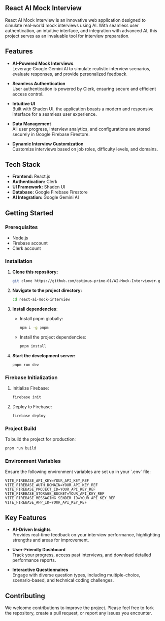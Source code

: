 ## React AI Mock Interview

React AI Mock Interview is an innovative web application designed to simulate real-world mock interviews using AI. With seamless user authentication, an intuitive interface, and integration with advanced AI, this project serves as an invaluable tool for interview preparation.

## Features

- **AI-Powered Mock Interviews**  
  Leverage Google Gemini AI to simulate realistic interview scenarios, evaluate responses, and provide personalized feedback.
  
- **Seamless Authentication**  
  User authentication is powered by Clerk, ensuring secure and efficient access control.

- **Intuitive UI**  
  Built with Shadcn UI, the application boasts a modern and responsive interface for a seamless user experience.

- **Data Management**  
  All user progress, interview analytics, and configurations are stored securely in Google Firebase Firestore.

- **Dynamic Interview Customization**  
  Customize interviews based on job roles, difficulty levels, and domains.

## Tech Stack

- **Frontend:** React.js
- **Authentication:** Clerk
- **UI Framework:** Shadcn UI
- **Database:** Google Firebase Firestore
- **AI Integration:** Google Gemini AI

## Getting Started

### Prerequisites

- Node.js
- Firebase account
- Clerk account

### Installation

1. **Clone this repository:**

   ```bash
   git clone https://github.com/optimus-prime-01/AI-Mock-Interviewer.git
   ```

2. **Navigate to the project directory:**

   ```bash
   cd react-ai-mock-interview
   ```

3. **Install dependencies:**

   - Install pnpm globally:
   
     ```bash
     npm i -g pnpm
     ```

   - Install the project dependencies:

     ```bash
     pnpm install
     ```

4. **Start the development server:**

   ```bash
   pnpm run dev
   ```

### Firebase Initialization

1. Initialize Firebase:

   ```bash
   firebase init
   ```

2. Deploy to Firebase:

   ```bash
   firebase deploy
   ```

### Project Build

To build the project for production:

```bash
pnpm run build
```

### Environment Variables

Ensure the following environment variables are set up in your \`.env\` file:

```
VITE_FIREBASE_API_KEY=YOUR_API_KEY_REF
VITE_FIREBASE_AUTH_DOMAIN=YOUR_API_KEY_REF
VITE_FIREBASE_PROJECT_ID=YOUR_API_KEY_REF
VITE_FIREBASE_STORAGE_BUCKET=YOUR_API_KEY_REF
VITE_FIREBASE_MESSAGING_SENDER_ID=YOUR_API_KEY_REF
VITE_FIREBASE_APP_ID=YOUR_API_KEY_REF
```

## Key Features

- **AI-Driven Insights**  
  Provides real-time feedback on your interview performance, highlighting strengths and areas for improvement.

- **User-Friendly Dashboard**  
  Track your progress, access past interviews, and download detailed performance reports.

- **Interactive Questionnaires**  
  Engage with diverse question types, including multiple-choice, scenario-based, and technical coding challenges.

## Contributing

We welcome contributions to improve the project. Please feel free to fork the repository, create a pull request, or report any issues you encounter.
